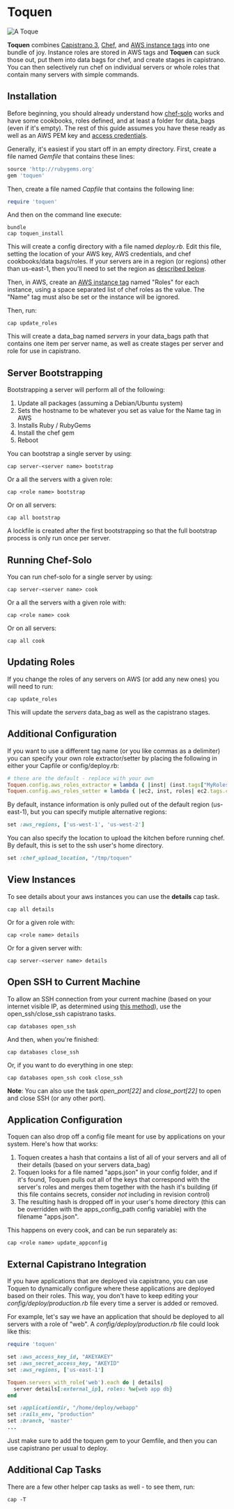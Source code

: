 # Toquen
![A Toque](http://upload.wikimedia.org/wikipedia/commons/thumb/b/bc/William_Orpen_Le_Chef_de_l%27H%C3%B4tel_Chatham%2C_Paris.jpg/97px-William_Orpen_Le_Chef_de_l%27H%C3%B4tel_Chatham%2C_Paris.jpg)

**Toquen** combines [Capistrano 3](http://www.capistranorb.com), [Chef](http://www.getchef.com), and [AWS instance tags](http://docs.aws.amazon.com/AWSEC2/latest/UserGuide/Using_Tags.html) into one bundle of joy.  Instance roles are stored in AWS tags and **Toquen** can suck those out, put them into data bags for chef, and create stages in capistrano.  You can then selectively run chef on individual servers or whole roles that contain many servers with simple commands.

## Installation
Before beginning, you should already understand how [chef-solo](http://docs.opscode.com/chef_solo.html) works and have some cookbooks, roles defined, and at least a folder for data_bags (even if it's empty).  The rest of this guide assumes you have these ready as well as an AWS PEM key and [access credentials](http://docs.aws.amazon.com/AWSSimpleQueueService/latest/SQSGettingStartedGuide/AWSCredentials.html).

Generally, it's easiest if you start off in an empty directory.  First, create a file named *Gemfile* that contains these lines:

```ruby
source 'http://rubygems.org'
gem 'toquen'
```

Then, create a file named *Capfile* that contains the following line:

```ruby
require 'toquen'
```

And then on the command line execute:

```shell
bundle
cap toquen_install
```

This will create a config directory with a file named *deploy.rb*.  Edit this file, setting the location of your AWS key, AWS credentials, and chef cookbooks/data bags/roles.  If your servers are in a region (or regions) other than us-east-1, then you'll need to set the region as [described below](#additional-configuration).

Then, in AWS, create an [AWS instance tag](http://docs.aws.amazon.com/AWSEC2/latest/UserGuide/Using_Tags.html) named "Roles" for each instance, using a space separated list of chef roles as the value.  The "Name" tag must also be set or the instance will be ignored.

Then, run:

```shell
cap update_roles
```

This will create a data_bag named *servers* in your data_bags path that contains one item per server name, as well as create stages per server and role for use in capistrano.

## Server Bootstrapping
Bootstrapping a server will perform all of the following:

1. Update all packages (assuming a Debian/Ubuntu system)
1. Sets the hostname to be whatever you set as value for the Name tag in AWS
1. Installs Ruby / RubyGems
1. Install the chef gem
1. Reboot

You can bootstrap a single server by using:

```shell
cap server-<server name> bootstrap
```

Or a all the servers with a given role:

```shell
cap <role name> bootstrap
```

Or on all servers:

```shell
cap all bootstrap
```

A lockfile is created after the first bootstrapping so that the full bootstrap process is only run once per server.

## Running Chef-Solo
You can run chef-solo for a single server by using:

```shell
cap server-<server name> cook
```

Or a all the servers with a given role with:

```shell
cap <role name> cook
```

Or on all servers:

```shell
cap all cook
```

## Updating Roles
If you change the roles of any servers on AWS (or add any new ones) you will need to run:

```shell
cap update_roles
```

This will update the *servers* data_bag as well as the capistrano stages.

## Additional Configuration
If you want to use a different tag name (or you like commas as a delimiter) you can specify your own role extractor/setter by placing the following in either your Capfile or config/deploy.rb:

```ruby
# these are the default - replace with your own
Toquen.config.aws_roles_extractor = lambda { |inst| (inst.tags["MyRoles"] || "").split(",") }
Toquen.config.aws_roles_setter = lambda { |ec2, inst, roles| ec2.tags.create(inst, 'Roles', :value => roles.sort.join(' ')) }
```

By default, instance information is only pulled out of the default region (us-east-1), but you can specify mutiple alternative regions:

```ruby
set :aws_regions, ['us-west-1', 'us-west-2']
```

You can also specify the location to upload the kitchen before running chef.  By default, this is set to the ssh user's home directory.

```ruby
set :chef_upload_location, "/tmp/toquen"
```

## View Instances
To see details about your aws instances you can use the **details** cap task.

```shell
cap all details
```

Or for a given role with:

```shell
cap <role name> details
```

Or for a given server with:

```shell
cap server-<server name> details
```

## Open SSH to Current Machine
To allow an SSH connection from your current machine (based on your internet visible IP, as determined using [this method](http://findingscience.com/internet/ruby/2014/05/17/stunning:-determining-your-public-ip.html)), use the open_ssh/close_ssh capistrano tasks.

```shell
cap databases open_ssh
```

And then, when you're finished:

```shell
cap databases close_ssh
```

Or, if you want to do everything in one step:

```shell
cap databases open_ssh cook close_ssh
```

**Note**: You can also use the task *open_port[22]* and *close_port[22]* to open and close SSH (or any other port).

## Application Configuration
Toquen can also drop off a config file meant for use by applications on your system.  Here's how that works:

1. Toquen creates a hash that contains a list of all of your servers and all of their details (based on your servers data_bag)
1. Toquen looks for a file named "apps.json" in your config folder, and if it's found, Toquen pulls out all of the keys that correspond with the server's roles and merges them together with the hash it's building (if this file contains secrets, consider *not* including in revision control)
1. The resulting hash is dropped off in your user's home directory (this can be overridden with the apps_config_path config variable) with the filename "apps.json".

This happens on every cook, and can be run separately as:

```shell
cap <role name> update_appconfig
```

## External Capistrano Integration
If you have applications that are deployed via capistrano, you can use Toquen to dynamically configure where these applications are deployed based on their roles.  This way, you don't have to keep editing your *config/deploy/production.rb* file every time a server is added or removed.

For example, let's say we have an application that should be deployed to all servers with a role of "web".  A *config/deploy/production.rb* file could look like this:

```ruby
require 'toquen'

set :aws_access_key_id, "AKEYAKEY"
set :aws_secret_access_key, "AKEYID"
set :aws_regions, ['us-east-1']

Toquen.servers_with_role('web').each do | details|
  server details[:external_ip], roles: %w{web app db}
end

set :applicationdir, "/home/deploy/webapp"
set :rails_env, "production"
set :branch, 'master'
...
```

Just make sure to add the toquen gem to your Gemfile, and then you can use capistrano per usual to deploy.

## Additional Cap Tasks
There are a few other helper cap tasks as well - to see them, run:

```shell
cap -T
```